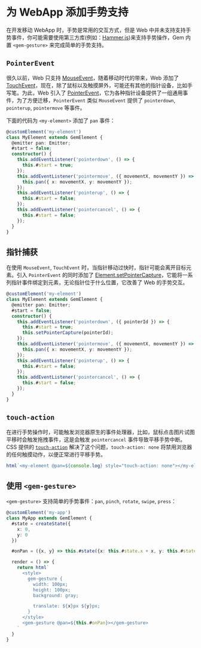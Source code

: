 # 为 WebApp 添加手势支持

在开发移动 WebApp 时，手势是常用的交互方式，但是 Web 中并未支持支持手势事件，你可能需要使用第三方库(例如：[Hammer.js](https://hammerjs.github.io/))来支持手势操作，Gem 内置 `<gem-gesture>` 来完成简单的手势支持。

## `PointerEvent`

很久以前，Web 只支持 [MouseEvent](https://developer.mozilla.org/en-US/docs/Web/API/MouseEvent)，随着移动时代的带来，Web 添加了 [TouchEvent](https://developer.mozilla.org/en-US/docs/Web/API/TouchEvent)，现在，除了鼠标以及触摸屏外，可能还有其他的指针设备，比如手写笔。为此，Web 引入了 [PointerEvent](https://developer.mozilla.org/en-US/docs/Web/API/PointerEvent)，它为各种指针设备提供了一组通用事件，为了方便迁移，`PointerEvent` 类似 `MouseEvent` 提供了 `pointerdown`, `pointerup`, `pointermove` 等事件。

下面的代码为 `<my-element>` 添加了 `pan` 事件：

```ts
@customElement('my-element')
class MyElement extends GemElement {
  @emitter pan: Emitter;
  #start = false;
  constructor() {
    this.addEventListener('pointerdown', () => {
      this.#start = true;
    });
    this.addEventListener('pointermove', ({ movementX, movementY }) => {
      this.pan({ x: movementX, y: movementY });
    });
    this.addEventListener('pointerup', () => {
      this.#start = false;
    });
    this.addEventListener('pointercancel', () => {
      this.#start = false;
    });
  }
}
```

## 指针捕获

在使用 `MouseEvent`, `TouchEvent` 时，当指针移动过快时，指针可能会离开目标元素。引入 `PointerEvent` 的同时添加了 [Element.setPointerCapture](https://developer.mozilla.org/en-US/docs/Web/API/Element/setPointerCapture)，它能将一系列指针事件绑定到元素，无论指针位于什么位置，它改善了 Web 的手势交互。

```ts 8
@customElement('my-element')
class MyElement extends GemElement {
  @emitter pan: Emitter;
  #start = false;
  constructor() {
    this.addEventListener('pointerdown', ({ pointerId }) => {
      this.#start = true;
      this.setPointerCapture(pointerId);
    });
    this.addEventListener('pointermove', ({ movementX, movementY }) => {
      this.pan({ x: movementX, y: movementY });
    });
    this.addEventListener('pointerup', () => {
      this.#start = false;
    });
    this.addEventListener('pointercancel', () => {
      this.#start = false;
    });
  }
}
```

## `touch-action`

在进行手势操作时，可能触发浏览器原生的事件处理器，比如，鼠标点击图片试图平移时会触发拖拽事件，这是会触发 `pointercancel` 事件导致平移手势中断。CSS 提供的 [`touch-action`](https://developer.mozilla.org/en-US/docs/Web/CSS/touch-action) 解决了这个问题，`touch-action: none` 将禁用浏览器的任何触摸动作，以便正常进行平移手势。

```ts
html`<my-element @pan=${console.log} style="touch-action: none"></my-element>`;
```

## 使用 `<gem-gesture>`

`<gem-gesture>` 支持简单的手势事件：`pan`, `pinch`, `rotate`, `swipe`, `press`：

```ts
@customElement('my-app')
class MyApp extends GemElement {
  #state = createState({
    x: 0,
    y: 0
  })

  #onPan = ({x, y} => this.#state({x: this.#state.x + x, y: this.#state.y + y}))

  render = () => {
    return html`
      <style>
        gem-gesture {
          width: 100px;
          height: 100px;
          background: gray;

          translate: ${x}px ${y}px;
        }
      </style>
      <gem-gesture @pan=${this.#onPan}></gem-gesture>
    `
  }
}
```

